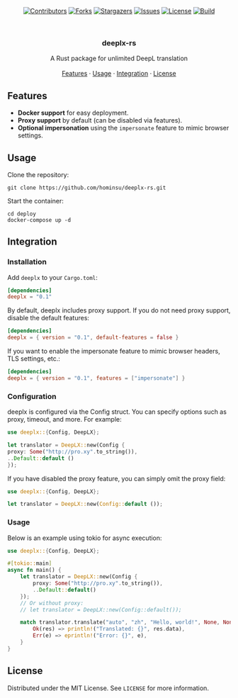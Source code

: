 <div id="top"></div>

<!-- PROJECT SHIELDS -->
<p align="center">
<a href="https://github.com/hominsu/deeplx-rs/graphs/contributors"><img src="https://img.shields.io/github/contributors/hominsu/deeplx-rs.svg?style=for-the-badge" alt="Contributors"></a>
<a href="https://github.com/hominsu/deeplx-rs/network/members"><img src="https://img.shields.io/github/forks/hominsu/deeplx-rs.svg?style=for-the-badge" alt="Forks"></a>
<a href="https://github.com/hominsu/deeplx-rs/stargazers"><img src="https://img.shields.io/github/stars/hominsu/deeplx-rs.svg?style=for-the-badge" alt="Stargazers"></a>
<a href="https://github.com/hominsu/deeplx-rs/issues"><img src="https://img.shields.io/github/issues/hominsu/deeplx-rs.svg?style=for-the-badge" alt="Issues"></a>
<a href="https://github.com/hominsu/deeplx-rs/blob/master/LICENSE"><img src="https://img.shields.io/github/license/hominsu/deeplx-rs.svg?style=for-the-badge" alt="License"></a>
<a href="https://github.com/hominsu/deeplx-rs/actions/workflows/ci.yml"><img src="https://img.shields.io/github/actions/workflow/status/hominsu/deeplx-rs/ci.yml?branch=main&style=for-the-badge" alt="Build"></a>
</p>


<!-- PROJECT LOGO -->
<br/>
<div align="center">
<h3 align="center">deeplx-rs</h3>
  <p align="center">
    A Rust package for unlimited DeepL translation
    <br/>
    <br/>
    <a href="#features">Features</a>
    ·
    <a href="#usage">Usage</a>
    ·
    <a href="#Integration">Integration</a>
    ·
    <a href="#license">License</a>
  </p>
</div>

## Features

- **Docker support** for easy deployment.
- **Proxy support** by default (can be disabled via features).
- **Optional impersonation** using the `impersonate` feature to mimic browser settings.

## Usage

Clone the repository:

```shell
git clone https://github.com/hominsu/deeplx-rs.git
```

Start the container:

```shell
cd deploy
docker-compose up -d
```

## Integration

### Installation

Add `deeplx` to your `Cargo.toml`:

```toml
[dependencies]
deeplx = "0.1"
```

By default, deeplx includes proxy support. If you do not need proxy support, disable the default features:

```toml
[dependencies]
deeplx = { version = "0.1", default-features = false }
```

If you want to enable the impersonate feature to mimic browser headers, TLS settings, etc.:

```toml
[dependencies]
deeplx = { version = "0.1", features = ["impersonate"] }
```

### Configuration

deeplx is configured via the Config struct. You can specify options such as proxy, timeout, and more. For example:

```rust
use deeplx::{Config, DeepLX};

let translator = DeepLX::new(Config {
proxy: Some("http://pro.xy".to_string()),
..Default::default ()
});
```

If you have disabled the proxy feature, you can simply omit the proxy field:

```rust
use deeplx::{Config, DeepLX};

let translator = DeepLX::new(Config::default ());
```

### Usage

Below is an example using tokio for async execution:

```rust
use deeplx::{Config, DeepLX};

#[tokio::main]
async fn main() {
    let translator = DeepLX::new(Config {
        proxy: Some("http://pro.xy".to_string()),
        ..Default::default()
    });
    // Or without proxy:
    // let translator = DeepLX::new(Config::default());

    match translator.translate("auto", "zh", "Hello, world!", None, None).await {
        Ok(res) => println!("Translated: {}", res.data),
        Err(e) => eprintln!("Error: {}", e),
    }
}
```

## License

Distributed under the MIT License. See `LICENSE` for more information.

